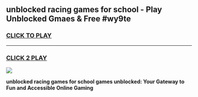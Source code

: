 
## unblocked racing games for school - Play Unblocked Gmaes & Free #wy9te
<h3>
<a href="https://news.freeplayer.one?title=unblocked_racing_games_for_school&ref=03M">CLICK TO PLAY</a></h3>
<hr>

<h3>
<a href="https://news.freeplayer.one?title=unblocked_racing_games_for_school&ref=03M">CLICK 2 PLAY</a>
  
</h3>

<a href="https://news.freeplayer.one?title=unblocked_racing_games_for_school&ref=03M"><img src="https://clearcache.store/games.png"></a>


**unblocked racing games for school games unblocked: Your Gateway to Fun and Accessible Online Gaming**
